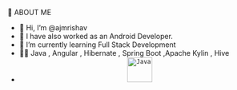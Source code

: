   :rocket: ABOUT ME 
- 👋 Hi, I’m @ajmrishav
- 👀 I have also worked as an Android Developer.
- 🌱 I’m currently learning Full Stack Development
- :technologist:	Java , Angular , Hibernate , Spring Boot ,Apache Kylin , Hive
- <div align="center">
	<code><img width="50" src="https://user-images.githubusercontent.com/25181517/117201156-9a724800-adec-11eb-9a9d-3cd0f67da4bc.png" alt="Java" title="Java"/></code>
</div>



<!---
ajmrishav/ajmrishav is a ✨ special ✨ repository because its `README.md` (this file) appears on your GitHub profile.
You can click the Preview link to take a look at your changes.
--->
